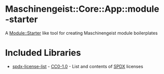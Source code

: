 # Maschinengeist::Core::App::module-starter
A [Module::Starter]() like tool for creating Maschinengeist module boilerplates 

# Included Libraries
* [spdx-license-list](https://openbase.io/js/spdx-license-list) - [CC0-1.0](https://spdx.org/licenses/CC0-1.0.html) - List and contents of [SPDX](https://spdx.org/licenses/) licenses
